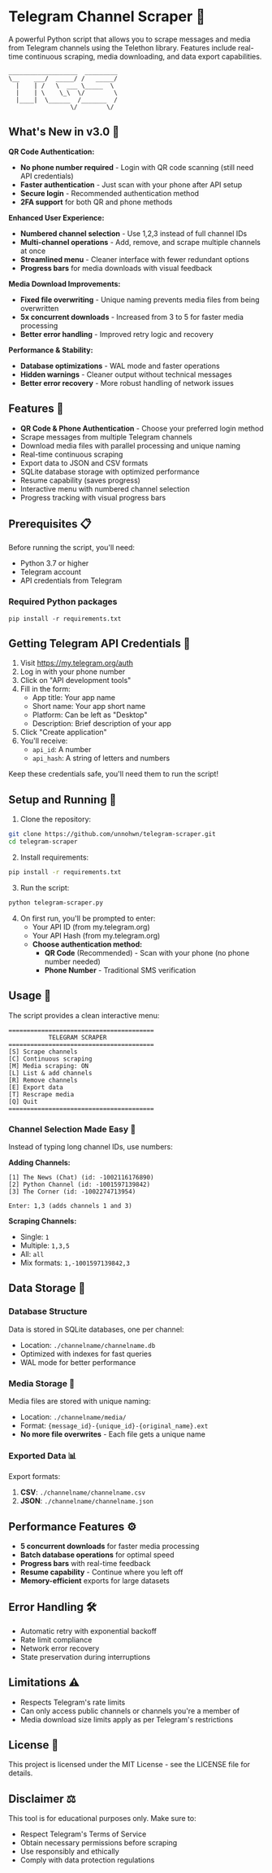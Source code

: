 # Telegram Channel Scraper 📱

A powerful Python script that allows you to scrape messages and media from Telegram channels using the Telethon library. Features include real-time continuous scraping, media downloading, and data export capabilities.

```
___________________  _________
\__    ___/  _____/ /   _____/
  |    | /   \  ___ \_____  \ 
  |    | \    \_\  \/        \
  |____|  \______  /_______  /
                 \/        \/
```

## What's New in v3.0 🎉

**QR Code Authentication:**
- **No phone number required** - Login with QR code scanning (still need API credentials)
- **Faster authentication** - Just scan with your phone after API setup
- **Secure login** - Recommended authentication method
- **2FA support** for both QR and phone methods

**Enhanced User Experience:**
- **Numbered channel selection** - Use 1,2,3 instead of full channel IDs
- **Multi-channel operations** - Add, remove, and scrape multiple channels at once
- **Streamlined menu** - Cleaner interface with fewer redundant options
- **Progress bars** for media downloads with visual feedback

**Media Download Improvements:**
- **Fixed file overwriting** - Unique naming prevents media files from being overwritten
- **5x concurrent downloads** - Increased from 3 to 5 for faster media processing
- **Better error handling** - Improved retry logic and recovery

**Performance & Stability:**
- **Database optimizations** - WAL mode and faster operations
- **Hidden warnings** - Cleaner output without technical messages
- **Better error recovery** - More robust handling of network issues

## Features 🚀

- **QR Code & Phone Authentication** - Choose your preferred login method
- Scrape messages from multiple Telegram channels
- Download media files with parallel processing and unique naming
- Real-time continuous scraping
- Export data to JSON and CSV formats
- SQLite database storage with optimized performance
- Resume capability (saves progress)
- Interactive menu with numbered channel selection
- Progress tracking with visual progress bars

## Prerequisites 📋

Before running the script, you'll need:

- Python 3.7 or higher
- Telegram account
- API credentials from Telegram

### Required Python packages

```
pip install -r requirements.txt
```

## Getting Telegram API Credentials 🔑

1. Visit https://my.telegram.org/auth
2. Log in with your phone number
3. Click on "API development tools"
4. Fill in the form:
   - App title: Your app name
   - Short name: Your app short name
   - Platform: Can be left as "Desktop"
   - Description: Brief description of your app
5. Click "Create application"
6. You'll receive:
   - `api_id`: A number
   - `api_hash`: A string of letters and numbers
   
Keep these credentials safe, you'll need them to run the script!

## Setup and Running 🔧

1. Clone the repository:
```bash
git clone https://github.com/unnohwn/telegram-scraper.git
cd telegram-scraper
```

2. Install requirements:
```bash
pip install -r requirements.txt
```

3. Run the script:
```bash
python telegram-scraper.py
```

4. On first run, you'll be prompted to enter:
   - Your API ID (from my.telegram.org)
   - Your API Hash (from my.telegram.org)
   - **Choose authentication method:**
     - **QR Code** (Recommended) - Scan with your phone (no phone number needed)
     - **Phone Number** - Traditional SMS verification

## Usage 📝

The script provides a clean interactive menu:

```
========================================
           TELEGRAM SCRAPER
========================================
[S] Scrape channels
[C] Continuous scraping  
[M] Media scraping: ON
[L] List & add channels
[R] Remove channels
[E] Export data
[T] Rescrape media
[Q] Quit
========================================
```

### Channel Selection Made Easy 🔢

Instead of typing long channel IDs, use numbers:

**Adding Channels:**
```
[1] The News (Chat) (id: -1002116176890)
[2] Python Channel (id: -1001597139842)
[3] The Corner (id: -1002274713954)

Enter: 1,3 (adds channels 1 and 3)
```

**Scraping Channels:**
- Single: `1`
- Multiple: `1,3,5` 
- All: `all`
- Mix formats: `1,-1001597139842,3`

## Data Storage 💾

### Database Structure

Data is stored in SQLite databases, one per channel:
- Location: `./channelname/channelname.db`
- Optimized with indexes for fast queries
- WAL mode for better performance

### Media Storage 📁

Media files are stored with unique naming:
- Location: `./channelname/media/`
- Format: `{message_id}-{unique_id}-{original_name}.ext`
- **No more file overwrites** - Each file gets a unique name

### Exported Data 📊

Export formats:
1. **CSV**: `./channelname/channelname.csv`
2. **JSON**: `./channelname/channelname.json`

## Performance Features ⚙️

- **5 concurrent downloads** for faster media processing
- **Batch database operations** for optimal speed
- **Progress bars** with real-time feedback
- **Resume capability** - Continue where you left off
- **Memory-efficient** exports for large datasets

## Error Handling 🛠️

- Automatic retry with exponential backoff
- Rate limit compliance
- Network error recovery
- State preservation during interruptions

## Limitations ⚠️

- Respects Telegram's rate limits
- Can only access public channels or channels you're a member of
- Media download size limits apply as per Telegram's restrictions

## License 📄

This project is licensed under the MIT License - see the LICENSE file for details.

## Disclaimer ⚖️

This tool is for educational purposes only. Make sure to:
- Respect Telegram's Terms of Service
- Obtain necessary permissions before scraping
- Use responsibly and ethically
- Comply with data protection regulations
